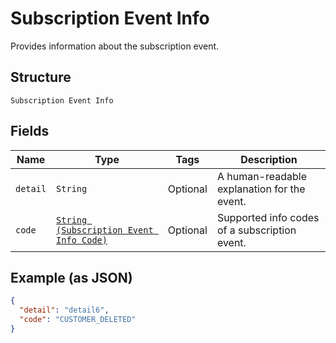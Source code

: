 
# Subscription Event Info

Provides information about the subscription event.

## Structure

`Subscription Event Info`

## Fields

| Name | Type | Tags | Description |
|  --- | --- | --- | --- |
| `detail` | `String` | Optional | A human-readable explanation for the event. |
| `code` | [`String (Subscription Event Info Code)`](../../doc/models/subscription-event-info-code.md) | Optional | Supported info codes of a subscription event. |

## Example (as JSON)

```json
{
  "detail": "detail6",
  "code": "CUSTOMER_DELETED"
}
```


